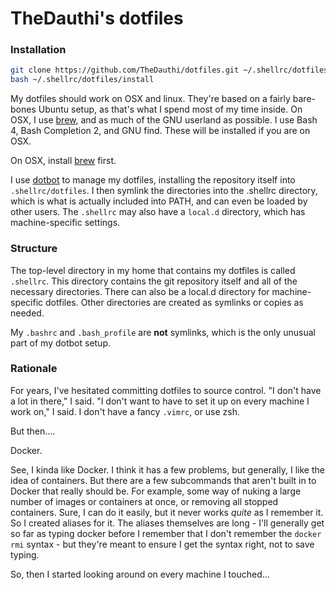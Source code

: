 # TheDauthi's dotfiles

### Installation
```bash
git clone https://github.com/TheDauthi/dotfiles.git ~/.shellrc/dotfiles
bash ~/.shellrc/dotfiles/install
```

My dotfiles should work on OSX and linux.  They're based on a fairly bare-bones Ubuntu setup, as that's what I spend most of my time inside.  On OSX, I use [brew](http://brew.sh), and as much of the GNU userland as possible.  I use Bash 4, Bash Completion 2, and GNU find.  These will be installed if you are on OSX.

On OSX, install [brew](http://brew.sh) first.

I use [dotbot](https://github.com/anishathalye/dotbot) to manage my dotfiles, installing the repository itself into `.shellrc/dotfiles`.  I then symlink the directories into the .shellrc directory, which is what is actually included into PATH, and can even be loaded by other users.  The `.shellrc` may also have a `local.d` directory, which has machine-specific settings.

### Structure
The top-level directory in my home that contains my dotfiles is called `.shellrc`.  This directory contains the git repository itself and all of the necessary directories.  There can also be a local.d directory for machine-specific dotfiles.  Other directories are created as symlinks or copies as needed.

My `.bashrc` and `.bash_profile` are **not**  symlinks, which is the only unusual part of my dotbot setup.

### Rationale
For years, I've hesitated committing dotfiles to source control.  "I don't have a lot in there," I said.  "I don't want to have to set it up on every machine I work on," I said.  I don't have a fancy `.vimrc`, or use zsh.

But then....

Docker.

See, I kinda like Docker.  I think it has a few problems, but generally, I like the idea of containers.  But there are a few subcommands that aren't built in to Docker that really should be.  For example, some way of nuking a large number of images or containers at once, or removing all stopped containers.  Sure, I can do it easily, but it never works *quite* as I remember it.  So I created aliases for it.  The aliases themselves are long - I'll generally get so far as typing docker before I remember that I don't remember the `docker rmi` syntax - but they're meant to ensure I get the syntax right, not to save typing.

So, then I started looking around on every machine I touched...
